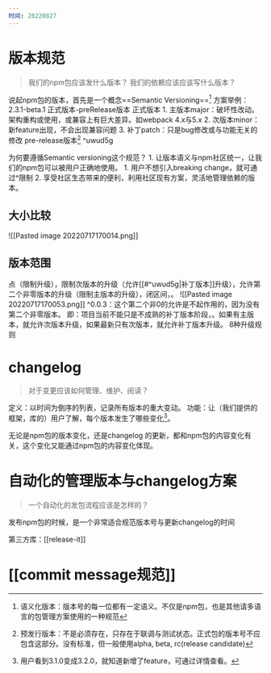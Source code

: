 ```yaml
---
时间: 20220827
---
```

# 版本规范
> 我们的npm包应该发什么版本？
> 我们的依赖应该应该写什么版本？

说起npm包的版本，首先是一个概念==Semantic Versioning==[^1]
方案举例：
	2.3.1-beta.1
正式版本-preRelease版本
正式版本
	1. 主版本major：破坏性改动。架构重构或使用，或兼容上有巨大差异。如webpack 4.x与5.x
	2. 次版本minor：新feature出现，不会出现兼容问题
	3. 补丁patch：只是bug修改或与功能无关的修改
pre-release版本[^2] ^uwud5g

为何要遵循Semantic versioning这个规范？
	1. 让版本语义与npm社区统一，让我们的npm包可以被用户正确地使用。
		1. 用户不想引入breaking change，就可通过^限制
	2. 享受社区生态带来的便利，利用社区现有方案，灵活地管理依赖的版本。
## 大小比较
![[Pasted image 20220717170014.png]]
## 版本范围
点（限制升级），限制次版本的升级（允许[[#^uwud5g|补丁版本]]升级），允许第二个非零版本的升级（限制主版本的升级），闭区间，。
![[Pasted image 20220717170053.png]]
^0.0.3：这个第二个非0的允许是不起作用的，因为没有第二个非零版本。
即：项目当前不能只是不成熟的补丁版本阶段，。如果有主版本，就允许次版本升级，如果最新只有次版本，就允许补丁版本升级。
8种升级规则
# changelog
>对于变更应该如何管理、维护、阅读？

定义：以时间为倒序的列表，记录所有版本的重大变动。
功能：让（我们提供的框架，库的）用户了解，每个版本发生了哪些变化[^3]。

无论是npm包的版本变化，还是changelog 的更新，都和npm包的内容变化有关，这个变化又能通过npm包的内容变化体现。

# 自动化的管理版本与changelog方案
>一个自动化的发包流程应该是怎样的？

发布npm包的时候，是一个非常适合规范版本号与更新changelog的时间

第三方库：[[release-it]]
# [[commit message规范]] 

[^1]: 语义化版本：版本号的每一位都有一定语义。不仅是npm包，也是其他请多语言的包管理方案使用的一种规范
[^2]: 预发行版本：不是必须存在，只存在于联调与测试状态。正式包的版本号不应包含这部分。没有标准，但一般使用alpha, beta, rc(release candidate)
[^3]: 用户看到3.1.0变成3.2.0，就知道新增了feature，可通过详情查看。